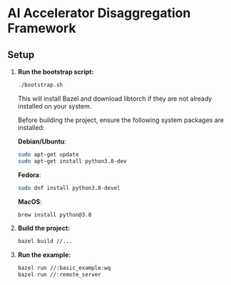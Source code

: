 # AI Accelerator Disaggregation Framework

## Setup

1.  **Run the bootstrap script:**

    ```bash
    ./bootstrap.sh
    ```

    This will install Bazel and download libtorch if they are not already installed on your system.

	Before building the project, ensure the following system packages are installed:

	**Debian/Ubuntu**:
	  ```bash
	  sudo apt-get update
	  sudo apt-get install python3.8-dev
	  ```

	**Fedora**:
	  ```bash
	  sudo dnf install python3.8-devel
	  ```
	**MacOS**:
	  ```bash
	  brew install python@3.8
	  ```
3.  **Build the project:**

    ```bash
    bazel build //...
    ```

4.  **Run the example:**
    ```bash
    bazel run //:basic_example:wq
    bazel run //:remote_server
    ```
